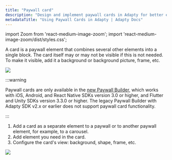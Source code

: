 ```yaml
---
title: "Paywall card"
description: "Design and implement paywall cards in Adapty for better engagement."
metadataTitle: "Using Paywall Cards in Adapty | Adapty Docs"
---
```


import Zoom from 'react-medium-image-zoom';
import 'react-medium-image-zoom/dist/styles.css';

A card is a paywall element that combines several other elements into a single block. The card itself may or may not be visible if this is not needed. To make it visible, add it a background or background picture, frame, etc.

<Zoom>
  <img src={require('./img/16fd800-PB_card_example.webp').default}
  style={{
    border: 'none', /* border width and color */
    width: '200px', /* image width */
    display: 'block', /* for alignment */
    margin: '0 auto' /* center alignment */
  }}
/>
</Zoom>

:::warning

Paywall cards are only available in the [new Paywall Builder](adapty-paywall-builder), which works with iOS, Android, and React Native SDKs version 3.0 or higher, and Flutter and Unity SDKs version 3.3.0 or higher. The legacy Paywall Builder with Adapty SDK v2.x or earlier does not support paywall card functionality.

:::

1. Add a card as a separate element to a paywall or to another paywall element, for example, to a carousel.
2. Add element you need in the card.
3. Configure the card's view: background, shape, frame, etc.


<Zoom>
  <img src={require('./img/66d9877-PB_card.webp').default}
  style={{
    border: '1px solid #727272', /* border width and color */
    width: '700px', /* image width */
    display: 'block', /* for alignment */
    margin: '0 auto' /* center alignment */
  }}
/>
</Zoom>


